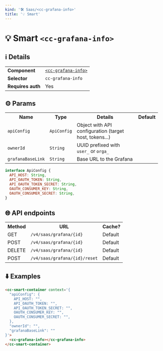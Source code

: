 ```yaml
---
kind: '🛠 Saas/<cc-grafana-info>'
title: '💡 Smart'
---
```

# 💡 Smart `<cc-grafana-info>`

## ℹ️ Details

<table>
  <tr><td><strong>Component    </strong> <td><a href="🛠-saas-cc-grafana-info--default-story"><code>&lt;cc-grafana-info&gt;</code></a>
  <tr><td><strong>Selector     </strong> <td><code>cc-grafana-info</code>
  <tr><td><strong>Requires auth</strong> <td>Yes
</table>

## ⚙️ Params

<table>
  <tr><th>Name                          <th>Type                   <th>Details                                                     <th>Default
  <tr><td><code>apiConfig</code>        <td><code>ApiConfig</code> <td>Object with API configuration (target host, tokens...)      <td>
  <tr><td><code>ownerId</code>          <td><code>String</code>    <td>UUID prefixed with <code>user_</code> or <code>orga_</code> <td>
  <tr><td><code>grafanaBaseLink</code>  <td><code>String</code>    <td>Base URL to the Grafana                                     <td>
</table>

```js
interface ApiConfig {
  API_HOST: String,
  API_OAUTH_TOKEN: String,
  API_OAUTH_TOKEN_SECRET: String,
  OAUTH_CONSUMER_KEY: String,
  OAUTH_CONSUMER_SECRET: String,
}
```

## 🌐 API endpoints

<table>
  <tr><th>Method <th>URL                                                   <th>Cache?
  <tr><td>GET    <td><code>/v4/saas/grafana/{id}</code>                    <td>Default
  <tr><td>POST   <td><code>/v4/saas/grafana/{id}</code>                    <td>Default
  <tr><td>DELETE <td><code>/v4/saas/grafana/{id}</code>                    <td>Default
  <tr><td>POST   <td><code>/v4/saas/grafana/{id}/reset</code>              <td>Default
</table>

## ⬇️️ Examples

```html
<cc-smart-container context='{
  "apiConfig": {
    API_HOST: "",
    API_OAUTH_TOKEN: "",
    API_OAUTH_TOKEN_SECRET: "",
    OAUTH_CONSUMER_KEY: "",
    OAUTH_CONSUMER_SECRET: "",
  },
  "ownerId": "",
  "grafanaBaseLink": ""
}'>
  <cc-grafana-info></cc-grafana-info>
</cc-smart-container>
```
